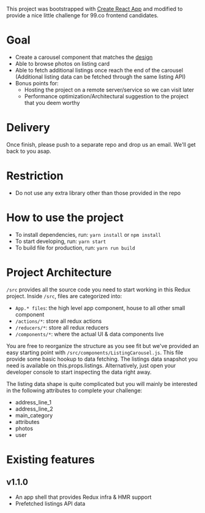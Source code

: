 This project was bootstrapped with [Create React App](https://github.com/facebookincubator/create-react-app) and modified to provide a nice little challenge for 99.co frontend candidates.

# Goal
- Create a carousel component that matches the [design](https://www.evernote.com/l/ACM_G1Fy_etKDou0EX62QeCRb7M6rBHMD9k)
- Able to browse photos on listing card
- Able to fetch additional listings once reach the end of the carousel (Additional listing data can be fetched through the same listing API)
- Bonus points for:
  - Hosting the project on a remote server/service so we can visit later
  - Performance optimization/Architectural suggestion to the project that you deem worthy

# Delivery
Once finish, please push to a separate repo and drop us an email. We'll get back to you asap.

# Restriction
- Do not use any extra library other than those provided in the repo

# How to use the project
- To install dependencies, run: `yarn install` or `npm install`
- To start developing, run: `yarn start`
- To build file for production, run: `yarn run build`

# Project Architecture
`/src` provides all the source code you need to start working in this Redux project.
Inside `/src`, files are categorized into:
- `App.* files`: the high level app component, house to all other small component
- `/actions/*`: store all redux actions
- `/reducers/*`: store all redux reducers
- `/components/*`: where the actual UI & data components live

You are free to reorganize the structure as you see fit but we've provided an easy starting point with `/src/components/ListingCarousel.js`. This file provide some basic hookup to data fetching. The listings data snapshot you need is available on this.props.listings. Alternatively, just open your developer console to start inspecting the data right away.

The listing data shape is quite complicated but you will mainly be interested in the following attributes to complete your challenge:
- address_line_1
- address_line_2
- main_category
- attributes
- photos
- user

# Existing features
## v1.1.0
- An app shell that provides Redux infra & HMR support
- Prefetched listings API data
